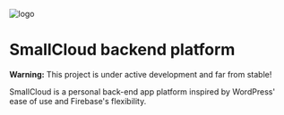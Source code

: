 ![logo](http://www.abilio.dk/wp-content/uploads/2016/02/smallcloud-logo.png)
# SmallCloud backend platform

**Warning:** This project is under active development and far from stable!

SmallCloud is a personal back-end app platform inspired by WordPress' ease of use and Firebase's flexibility.
